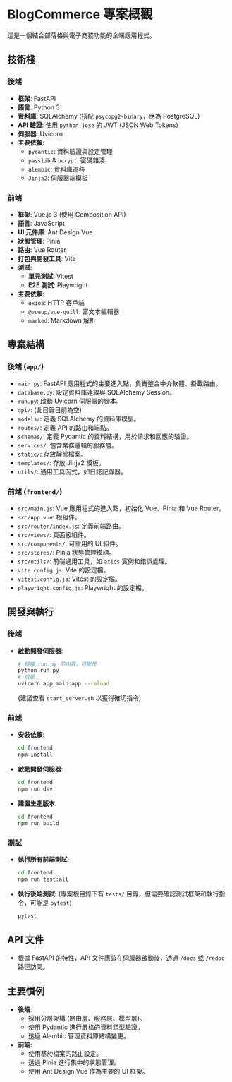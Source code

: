 # BlogCommerce 專案概觀

這是一個結合部落格與電子商務功能的全端應用程式。

## 技術棧

### 後端

- **框架**: FastAPI
- **語言**: Python 3
- **資料庫**: SQLAlchemy (搭配 `psycopg2-binary`，應為 PostgreSQL)
- **API 驗證**: 使用 `python-jose` 的 JWT (JSON Web Tokens)
- **伺服器**: Uvicorn
- **主要依賴**:
  - `pydantic`: 資料驗證與設定管理
  - `passlib` & `bcrypt`: 密碼雜湊
  - `alembic`: 資料庫遷移
  - `Jinja2`: 伺服器端模板

### 前端

- **框架**: Vue.js 3 (使用 Composition API)
- **語言**: JavaScript
- **UI 元件庫**: Ant Design Vue
- **狀態管理**: Pinia
- **路由**: Vue Router
- **打包與開發工具**: Vite
- **測試**:
  - **單元測試**: Vitest
  - **E2E 測試**: Playwright
- **主要依賴**:
  - `axios`: HTTP 客戶端
  - `@vueup/vue-quill`: 富文本編輯器
  - `marked`: Markdown 解析

## 專案結構

### 後端 (`app/`)

- `main.py`: FastAPI 應用程式的主要進入點，負責整合中介軟體、掛載路由。
- `database.py`: 設定資料庫連線與 SQLAlchemy Session。
- `run.py`: 啟動 Uvicorn 伺服器的腳本。
- `api/`: (此目錄目前為空)
- `models/`: 定義 SQLAlchemy 的資料庫模型。
- `routes/`: 定義 API 的路由和端點。
- `schemas/`: 定義 Pydantic 的資料結構，用於請求和回應的驗證。
- `services/`: 包含業務邏輯的服務層。
- `static/`: 存放靜態檔案。
- `templates/`: 存放 Jinja2 模板。
- `utils/`: 通用工具函式，如日誌記錄器。

### 前端 (`frontend/`)

- `src/main.js`: Vue 應用程式的進入點，初始化 Vue、Pinia 和 Vue Router。
- `src/App.vue`: 根組件。
- `src/router/index.js`: 定義前端路由。
- `src/views/`: 頁面級組件。
- `src/components/`: 可重用的 UI 組件。
- `src/stores/`: Pinia 狀態管理模組。
- `src/utils/`: 前端通用工具，如 `axios` 實例和錯誤處理。
- `vite.config.js`: Vite 的設定檔。
- `vitest.config.js`: Vitest 的設定檔。
- `playwright.config.js`: Playwright 的設定檔。

## 開發與執行

### 後端

- **啟動開發伺服器**:
  ```bash
  # 根據 run.py 的內容，可能是
  python run.py
  # 或是
  uvicorn app.main:app --reload
  ```
  (建議查看 `start_server.sh` 以獲得確切指令)

### 前端

- **安裝依賴**:
  ```bash
  cd frontend
  npm install
  ```
- **啟動開發伺服器**:
  ```bash
  cd frontend
  npm run dev
  ```
- **建置生產版本**:
  ```bash
  cd frontend
  npm run build
  ```

### 測試

- **執行所有前端測試**:
  ```bash
  cd frontend
  npm run test:all
  ```
- **執行後端測試**:
  (專案根目錄下有 `tests/` 目錄，但需要確認測試框架和執行指令，可能是 `pytest`)
  ```bash
  pytest
  ```

## API 文件

- 根據 FastAPI 的特性，API 文件應該在伺服器啟動後，透過 `/docs` 或 `/redoc` 路徑訪問。

## 主要慣例

- **後端**:
  - 採用分層架構 (路由層、服務層、模型層)。
  - 使用 Pydantic 進行嚴格的資料類型驗證。
  - 透過 Alembic 管理資料庫結構變更。
- **前端**:
  - 使用基於檔案的路由設定。
  - 透過 Pinia 進行集中的狀態管理。
  - 使用 Ant Design Vue 作為主要的 UI 框架。
